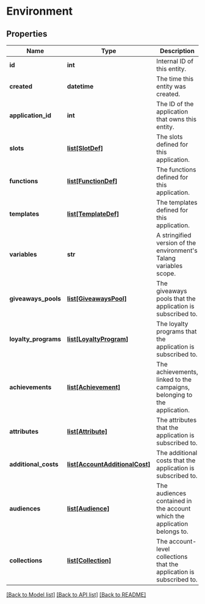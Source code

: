 # Environment


## Properties
Name | Type | Description | Notes
------------ | ------------- | ------------- | -------------
**id** | **int** | Internal ID of this entity. | 
**created** | **datetime** | The time this entity was created. | 
**application_id** | **int** | The ID of the application that owns this entity. | 
**slots** | [**list[SlotDef]**](SlotDef.md) | The slots defined for this application. | 
**functions** | [**list[FunctionDef]**](FunctionDef.md) | The functions defined for this application. | 
**templates** | [**list[TemplateDef]**](TemplateDef.md) | The templates defined for this application. | 
**variables** | **str** | A stringified version of the environment&#39;s Talang variables scope. | 
**giveaways_pools** | [**list[GiveawaysPool]**](GiveawaysPool.md) | The giveaways pools that the application is subscribed to. | [optional] 
**loyalty_programs** | [**list[LoyaltyProgram]**](LoyaltyProgram.md) | The loyalty programs that the application is subscribed to. | [optional] 
**achievements** | [**list[Achievement]**](Achievement.md) | The achievements, linked to the campaigns, belonging to the application. | [optional] 
**attributes** | [**list[Attribute]**](Attribute.md) | The attributes that the application is subscribed to. | [optional] 
**additional_costs** | [**list[AccountAdditionalCost]**](AccountAdditionalCost.md) | The additional costs that the application is subscribed to. | [optional] 
**audiences** | [**list[Audience]**](Audience.md) | The audiences contained in the account which the application belongs to. | [optional] 
**collections** | [**list[Collection]**](Collection.md) | The account-level collections that the application is subscribed to. | [optional] 

[[Back to Model list]](../README.md#documentation-for-models) [[Back to API list]](../README.md#documentation-for-api-endpoints) [[Back to README]](../README.md)


